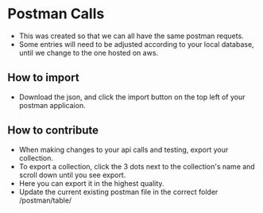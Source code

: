 # Postman Calls
- This was created so that we can all have the same postman requets.
- Some entries will need to be adjusted according to your local database, until we change to the one hosted on aws.

## How to import
- Download the json, and click the import button on the top left of your postman applicaion.

## How to contribute
- When making changes to your api calls and testing, export your collection.
- To export a collection, click the 3 dots next to the collection's name and scroll down until you see export.
- Here you can export it in the highest quality.
- Update the current existing postman file in the correct folder /postman/table/